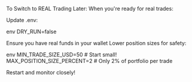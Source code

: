 To Switch to REAL Trading Later:
When you're ready for real trades:

Update .env:

env   DRY_RUN=false

Ensure you have real funds in your wallet
Lower position sizes for safety:

env   MIN_TRADE_SIZE_USD=50   # Start small!
   MAX_POSITION_SIZE_PERCENT=2  # Only 2% of portfolio per trade

Restart and monitor closely!